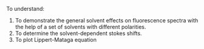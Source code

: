 To understand:

1. To demonstrate the general solvent effects on fluorescence spectra with the help of a set of solvents with different polarities.
2. To determine the solvent-dependent stokes shifts.
3. To plot Lippert-Mataga equation

